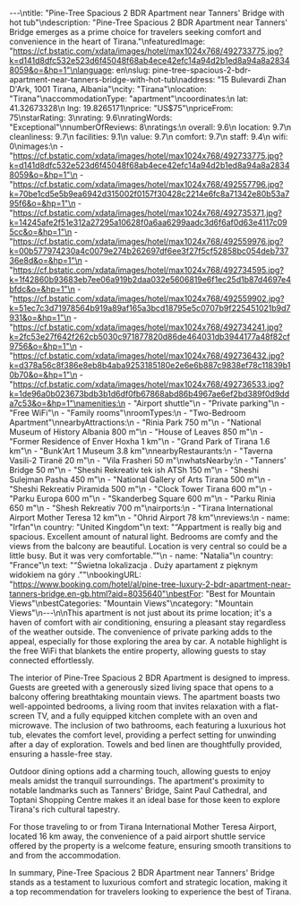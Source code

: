 ---\ntitle: "Pine-Tree Spacious 2 BDR Apartment near Tanners' Bridge with hot tub"\ndescription: "Pine-Tree Spacious 2 BDR Apartment near Tanners' Bridge emerges as a prime choice for travelers seeking comfort and convenience in the heart of Tirana."\nfeaturedImage: "https://cf.bstatic.com/xdata/images/hotel/max1024x768/492733775.jpg?k=d141d8dfc532e523d6f45048f68ab4ece42efc14a94d2b1ed8a94a8a28348059&o=&hp=1"\nlanguage: en\nslug: pine-tree-spacious-2-bdr-apartment-near-tanners-bridge-with-hot-tub\naddress: "15 Bulevardi Zhan D'Ark, 1001 Tirana, Albania"\ncity: "Tirana"\nlocation: "Tirana"\naccommodationType: "apartment"\ncoordinates:\n  lat: 41.32673328\n  lng: 19.8265171\nprice: "US$75"\npriceFrom: 75\nstarRating: 3\nrating: 9.6\nratingWords: "Exceptional"\nnumberOfReviews: 8\nratings:\n  overall: 9.6\n  location: 9.7\n  cleanliness: 9.7\n  facilities: 9.1\n  value: 9.7\n  comfort: 9.7\n  staff: 9.4\n  wifi: 0\nimages:\n  - "https://cf.bstatic.com/xdata/images/hotel/max1024x768/492733775.jpg?k=d141d8dfc532e523d6f45048f68ab4ece42efc14a94d2b1ed8a94a8a28348059&o=&hp=1"\n  - "https://cf.bstatic.com/xdata/images/hotel/max1024x768/492557796.jpg?k=70be1cd5e5b9ea6942d315002f0157f30428c2214e6fc8a71342e80b53a795f6&o=&hp=1"\n  - "https://cf.bstatic.com/xdata/images/hotel/max1024x768/492735371.jpg?k=14245afe2f51e312a27295a10628f0a6aa6299aadc3d6f6af0d63e4117c095cc&o=&hp=1"\n  - "https://cf.bstatic.com/xdata/images/hotel/max1024x768/492559976.jpg?k=00b577974230a4c0079e274b262697df6ee3f27f5cf52858bc054deb73736e8d&o=&hp=1"\n  - "https://cf.bstatic.com/xdata/images/hotel/max1024x768/492734595.jpg?k=1f42860b93683eb7ee06a919b2daa032e5606819e6f1ec25d1b87d4697e4bfdc&o=&hp=1"\n  - "https://cf.bstatic.com/xdata/images/hotel/max1024x768/492559902.jpg?k=51ec7c3d71978564b919a89af165a3bcd18795e5c0707b9f225451021b9d7931&o=&hp=1"\n  - "https://cf.bstatic.com/xdata/images/hotel/max1024x768/492734241.jpg?k=2fc53e27f642f262cb5030c971877820d86de464031db3944177a48f82cf9756&o=&hp=1"\n  - "https://cf.bstatic.com/xdata/images/hotel/max1024x768/492736432.jpg?k=d378a56c8f386e8eb8b4aba9253185180e2e6e6b887c9838ef78c11839b10b70&o=&hp=1"\n  - "https://cf.bstatic.com/xdata/images/hotel/max1024x768/492736533.jpg?k=1de96a0b023673bdb3b1d6df0fb67868abd86b4967ae6ef2bd389f0d9dda7c53&o=&hp=1"\namenities:\n  - "Airport shuttle"\n  - "Private parking"\n  - "Free WiFi"\n  - "Family rooms"\nroomTypes:\n  - "Two-Bedroom Apartment"\nnearbyAttractions:\n  - "Rinia Park 750 m"\n  - "National Museum of History Albania 800 m"\n  - "House of Leaves 850 m"\n  - "Former Residence of Enver Hoxha 1 km"\n  - "Grand Park of Tirana 1.6 km"\n  - "Bunk'Art 1 Museum 3.8 km"\nnearbyRestaurants:\n  - "Taverna Vasili-2 Tiranë 20 m"\n  - "Vila Frasheri 50 m"\nwhatsNearby:\n  - "Tanners' Bridge 50 m"\n  - "Sheshi Rekreativ tek ish ATSh 150 m"\n  - "Sheshi Sulejman Pasha 450 m"\n  - "National Gallery of Arts Tirana 500 m"\n  - "Sheshi Rekreativ Piramida 500 m"\n  - "Clock Tower Tirana 600 m"\n  - "Parku Europa 600 m"\n  - "Skanderbeg Square 600 m"\n  - "Parku Rinia 650 m"\n  - "Shesh Rekreativ 700 m"\nairports:\n  - "Tirana International Airport Mother Teresa 12 km"\n  - "Ohrid Airport 78 km"\nreviews:\n  - name: "Irfan"\n    country: "United Kingdom"\n    text: "“Appartment is really big and spacious. Excellent amount of natural light. Bedrooms are comfy and the views from the balcony are beautiful. Location is very central so could be a little busy. But it was very comfortable.”"\n  - name: "Natalia"\n    country: "France"\n    text: "“Świetna lokalizacja . Duży apartament z pięknym widokiem na góry .”"\nbookingURL: "https://www.booking.com/hotel/al/pine-tree-luxury-2-bdr-apartment-near-tanners-bridge.en-gb.html?aid=8035640"\nbestFor: "Best for Mountain Views"\nbestCategories: "Mountain Views"\ncategory: "Mountain Views"\n---\n\nThis apartment is not just about its prime location; it's a haven of comfort with air conditioning, ensuring a pleasant stay regardless of the weather outside. The convenience of private parking adds to the appeal, especially for those exploring the area by car. A notable highlight is the free WiFi that blankets the entire property, allowing guests to stay connected effortlessly.

The interior of Pine-Tree Spacious 2 BDR Apartment is designed to impress. Guests are greeted with a generously sized living space that opens to a balcony offering breathtaking mountain views. The apartment boasts two well-appointed bedrooms, a living room that invites relaxation with a flat-screen TV, and a fully equipped kitchen complete with an oven and microwave. The inclusion of two bathrooms, each featuring a luxurious hot tub, elevates the comfort level, providing a perfect setting for unwinding after a day of exploration. Towels and bed linen are thoughtfully provided, ensuring a hassle-free stay.

Outdoor dining options add a charming touch, allowing guests to enjoy meals amidst the tranquil surroundings. The apartment's proximity to notable landmarks such as Tanners' Bridge, Saint Paul Cathedral, and Toptani Shopping Centre makes it an ideal base for those keen to explore Tirana's rich cultural tapestry.

For those traveling to or from Tirana International Mother Teresa Airport, located 16 km away, the convenience of a paid airport shuttle service offered by the property is a welcome feature, ensuring smooth transitions to and from the accommodation.

In summary, Pine-Tree Spacious 2 BDR Apartment near Tanners' Bridge stands as a testament to luxurious comfort and strategic location, making it a top recommendation for travelers looking to experience the best of Tirana.